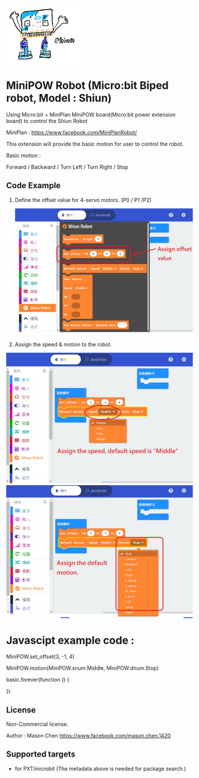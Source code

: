    ![image](Shiun_robot_icon.png)
   
# MiniPOW Robot (Micro:bit Biped robot, Model : Shiun)
Using Micro:bit + MiniPlan MiniPOW board(Micro:bit power extension board) to control the Shiun Robot

MiniPlan : https://www.facebook.com/MiniPlanRobot/

This extension will provide the basic motion for user to control the robot. 

Basic motion : 

Forward / Backward / Turn Left / Turn Right / Stop

## Code Example 
1. Define the offset value for 4-servo motors.  (P0 / P1 /P2)
   
   ![image](readme_1.jpg)
   
2. Assign the speed & motion to the robot. 

![image](readme_2.jpg)
![image](readme_3.jpg)

Javascipt example code : 
==============================================================================
MiniPOW.set_offset(3, -1, 4)

MiniPOW.motion(MiniPOW.snum.Middle, MiniPOW.dnum.Stop)

basic.forever(function () {
	
})



## License

Non-Commercial license.

Author : Mason Chen
https://www.facebook.com/mason.chen.1420

## Supported targets

* for PXT/microbit
(The metadata above is needed for package search.)

